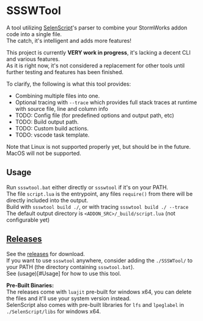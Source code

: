 # SSSWTool
A tool utilizing [SelenScript](https://github.com/Avril112113/selenscript)'s parser to combine your StormWorks addon code into a single file.  
The catch, it's intelligent and adds more features!  

This project is currently **VERY work in progress**, it's lacking a decent CLI and various features.  
As it is right now, it's not considered a replacement for other tools until further testing and features has been finished.  

To clarify, the following is what this tool provides:
- Combining multiple files into one.
- Optional tracing with `--trace` which provides full stack traces at runtime with source file, line and column info
- TODO: Config file (for predefined options and output path, etc)
- TODO: Build output path.
- TODO: Custom build actions.
- TODO: vscode task template.

Note that Linux is not supported properly yet, but should be in the future.  
MacOS will not be supported.  

## Usage
Run `ssswtool.bat` either directly or `ssswtool` if it's on your PATH.  
The file `script.lua` is the entrypoint, any files `require()` from there will be directly included into the output.  
Build with `ssswtool build ./`, or with tracing `ssswtool build ./ --trace`  
The default output directory is `<ADDON_SRC>/_build/script.lua` (not configurable yet)  

## [Releases](https://github.com/Avril112113/SSSWTool/releases)
See the [releases](https://github.com/Avril112113/SSSWTool/releases) for download.  
If you want to use `ssswtool` anywhere, consider adding the `./SSSWTool/` to your PATH (the directory containing `ssswtool.bat`).  
See (usage)[#Usage] for how to use this tool.  

**Pre-Built Binaries:**  
The releases come with `luajit` pre-built for windows x64, you can delete the files and it'll use your system version instead.  
SelenScript also comes with pre-built libraries for `lfs` and `lpeglabel` in `./SelenScript/libs` for windows x64.  
